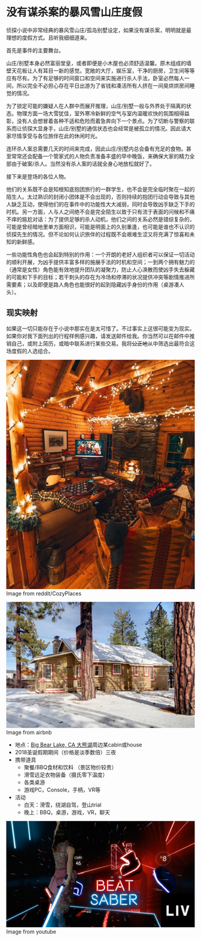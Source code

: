 # 没有谋杀案的暴风雪山庄度假

侦探小说中非常经典的暴风雪山庄/孤岛别墅设定，如果没有谋杀案，明明就是最理想的度假方式。且听我细细道来。

首先是事件的主要舞台。

山庄/别墅本身必然富丽堂皇，或者即便是小木屋也必须舒适温馨。原木组成的墙壁天花板让人有耳目一新的感觉。宽敞的大厅，娱乐室，干净的厨房，卫生间等等应有尽有。为了有足够的时间窗口和空间来实施进行杀人手法，卧室必然每人一间，所以完全不必担心存在平日出游为了省钱和凑活所有人挤在一间臭烘烘房间睡觉的情况。

为了锁定可能的嫌疑人在人群中而展开推理，山庄/别墅一般与外界处于隔离的状态。物理方面一场大雪犹佳，室外寒冷新鲜的空气与室内温暖欢快的氛围相得益彰，没有人会想冒着各种不适和危险而着急奔向下一个景点。为了切断与警察的联系而让侦探大显身手，山庄/别墅的通信状态也会经常是被孤立的情况。因此请大家尽情享受与各位旅伴在此的休闲时光。

连环杀人案总需要几天的时间来完成，因此山庄/别墅内总会备有充足的食物。甚至常常还会配备一个管家式的人物负责准备丰盛的早中晚饭，来确保大家的精力全部由于破案/杀人。当然没有杀人案的话就全身心地放松就好了。

接下来是登场的各位人物。

他们的关系既不会是知根知底抱团旅行的一群学生，也不会是完全临时聚在一起的陌生人。太过熟识的封闭小团体是不会出现的，否则持续的抱团行动会导致与其他人缺乏互动，使得他们的在事件中的功能性大大减弱，同时会导致凶手缺乏下手的时机。另一方面，人与人之间绝不会是完全陌生以致于只有流于表面的问候和不痛不痒的尴尬对话：为了提供足够的杀人动机，他们之间的关系必然是错综复杂的，可能是曾经暗地里单方面相识，可能是明面上的久别重逢，也可能是谁也不认识的侦探先生的情况。但不论如何认识旅伴的过程既不会艰难生涩又将充满了惊喜和未知的新鲜感。

一些功能性角色也会起到特别的作用：一个开朗的老好人组织者可以保证一切活动的顺利开展，为凶手提供丰富多样的施展手法的时机和空间；一到两个拥有魅力的（通常是女性）角色能有效地提升团队的凝聚力，防止人心涣散而使凶手失去躲藏的可能和下手的目标；若干刺头的存在为冷场和停滞的状况提供冲突等剧情推进所需要素；以及即便是路人角色也能很好的起到隐藏凶手身份的作用（桌游凑人头）。

## 现实映射

如果这一切只能存在于小说中那实在是太可惜了。不过事实上这很可能变为现实。如果你对我下面列出的行程样例感兴趣，请发送邮件给我。你当然可以在邮件中推销自己，或附上简历，或暗中联系进行某些交易。我将~~公正地~~从中筛选出最符合这场度假的人选组合。

![](img/1.jpg)
Image from reddit/CozyPlaces

![](img/2.jpg)
Image from airbnb

* 地点：[Big Bear Lake, CA 大熊湖](https://www.google.com/maps/place/Big+Bear+Lake,+CA)周边某cabin或house
* 2018圣诞假期期间（价格是淡季数倍）三夜
* 携带道具
    - 聚餐/BBQ食材和饮料 （景区物价较贵）
    - 滑雪远足衣物装备（摄氏零下温度）
    - 各类桌游
    - 游戏PC，Console，手柄，VR等
* 活动
    - 白天：滑雪，绕湖自驾，登山trial
    - 晚上：BBQ，桌游，游戏，VR，聊天

![](img/3.jpg)
Image from youtube